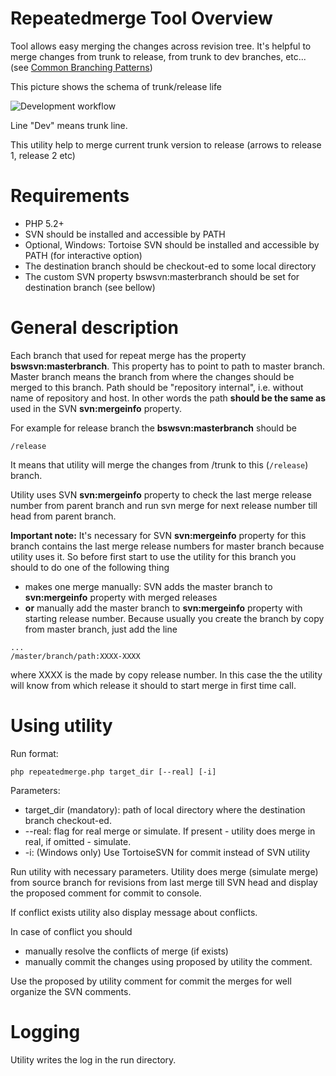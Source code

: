 # Repeatedmerge Tool Overview

Tool allows easy merging the changes across revision tree.
It's helpful to merge changes from trunk to release, 
from trunk to dev branches, etc... 
(see [Common Branching Patterns](http://svnbook.red-bean.com/en/1.7/svn.branchmerge.commonpatterns.html))

This picture shows the schema of trunk/release life

![Development workflow](http://i.stack.imgur.com/UmqdR.jpg)

Line "Dev" means trunk line.

This utility help to merge current trunk version to release
(arrows to release 1, release 2 etc)

# Requirements

* PHP 5.2+
* SVN should be installed and accessible by PATH
* Optional, Windows: Tortoise SVN should be installed and accessible by PATH (for interactive option)
* The destination branch should be checkout-ed to some local directory
* The custom SVN property bswsvn:masterbranch should be set for destination branch (see bellow)

# General description

Each branch that used for repeat merge has the property **bswsvn:masterbranch**.
This property has to point to path to master branch. Master branch means 
the branch from where the changes should be merged to this branch. 
Path should be "repository internal", i.e. without name of repository and host.
In other words the path **should be the same as** used in 
the SVN **svn:mergeinfo** property.

For example for release branch the **bswsvn:masterbranch** should be
```
/release
```

It means that utility will merge the changes from /trunk to 
this (`/release`) branch.

Utility uses SVN **svn:mergeinfo** property to check the last merge release 
number from parent branch and run svn merge for next release number till 
head from parent branch.

**Important note:** It's necessary for SVN **svn:mergeinfo** property for 
this branch contains the last merge release numbers for master branch 
because utility uses it. So before first start to use the utility for this 
branch you should to do one of the following thing

* makes one merge manually: SVN adds the master branch to **svn:mergeinfo** property with merged releases
* **or** manually add the master branch to **svn:mergeinfo** property with starting release number. Because usually you create the branch by copy from master branch, just add the line
```
...
/master/branch/path:XXXX-XXXX
```
where XXXX is the made by copy release number. In this case the the utility will know from which release it should to start merge in first time call. 


# Using utility

Run format:
```
php repeatedmerge.php target_dir [--real] [-i]
```
Parameters:

* target_dir (mandatory): path of local directory where the destination branch checkout-ed.
* --real: flag for real merge or simulate. If present - utility does merge in real, if omitted - simulate.
* -i: (Windows only) Use TortoiseSVN for commit instead of SVN utility

Run utility with necessary parameters. Utility does merge (simulate merge) 
from source branch for revisions from last merge till SVN head and display
the proposed comment for commit to console. 

If conflict exists utility also display message about conflicts.

In case of conflict you should 
* manually resolve the conflicts of merge (if exists) 
* manually commit the changes using proposed by utility the comment.

Use the proposed by utility comment for commit the merges for well organize 
the SVN comments.

# Logging

Utility writes the log in the run directory.